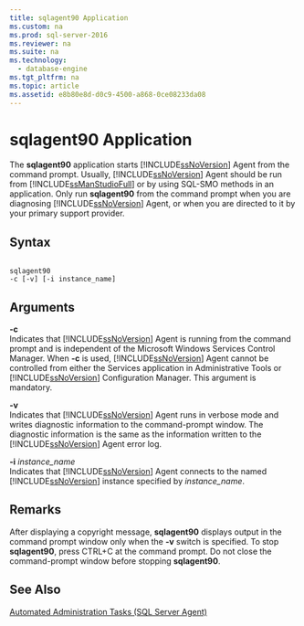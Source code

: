 ```yaml
---
title: sqlagent90 Application
ms.custom: na
ms.prod: sql-server-2016
ms.reviewer: na
ms.suite: na
ms.technology: 
  - database-engine
ms.tgt_pltfrm: na
ms.topic: article
ms.assetid: e8b80e8d-d0c9-4500-a868-0ce08233da08
---
```

# sqlagent90 Application
  The **sqlagent90** application starts [!INCLUDE[ssNoVersion](../../Token/Other/ssNoVersion_md.md)] Agent from the command prompt. Usually, [!INCLUDE[ssNoVersion](../../Token/Other/ssNoVersion_md.md)] Agent should be run from [!INCLUDE[ssManStudioFull](../../Token/Other/ssManStudioFull_md.md)] or by using SQL\-SMO methods in an application. Only run **sqlagent90** from the command prompt when you are diagnosing [!INCLUDE[ssNoVersion](../../Token/Other/ssNoVersion_md.md)] Agent, or when you are directed to it by your primary support provider.  
  
## Syntax  
  
```  
  
sqlagent90  
-c [-v] [-i instance_name]  
```  
  
## Arguments  
 **\-c**  
 Indicates that [!INCLUDE[ssNoVersion](../../Token/Other/ssNoVersion_md.md)] Agent is running from the command prompt and is independent of the Microsoft Windows Services Control Manager. When **\-c** is used, [!INCLUDE[ssNoVersion](../../Token/Other/ssNoVersion_md.md)] Agent cannot be controlled from either the Services application in Administrative Tools or [!INCLUDE[ssNoVersion](../../Token/Other/ssNoVersion_md.md)] Configuration Manager. This argument is mandatory.  
  
 **\-v**  
 Indicates that [!INCLUDE[ssNoVersion](../../Token/Other/ssNoVersion_md.md)] Agent runs in verbose mode and writes diagnostic information to the command\-prompt window. The diagnostic information is the same as the information written to the [!INCLUDE[ssNoVersion](../../Token/Other/ssNoVersion_md.md)] Agent error log.  
  
 **\-i** *instance\_name*  
 Indicates that [!INCLUDE[ssNoVersion](../../Token/Other/ssNoVersion_md.md)] Agent connects to the named [!INCLUDE[ssNoVersion](../../Token/Other/ssNoVersion_md.md)] instance specified by *instance\_name*.  
  
## Remarks  
 After displaying a copyright message, **sqlagent90** displays output in the command prompt window only when the **\-v** switch is specified. To stop **sqlagent90**, press CTRL\+C at the command prompt. Do not close the command\-prompt window before stopping **sqlagent90**.  
  
## See Also  
 [Automated Administration Tasks &#40;SQL Server Agent&#41;](../Topic/Automated%20Administration%20Tasks%20\(SQL%20Server%20Agent\).md)  
  
  